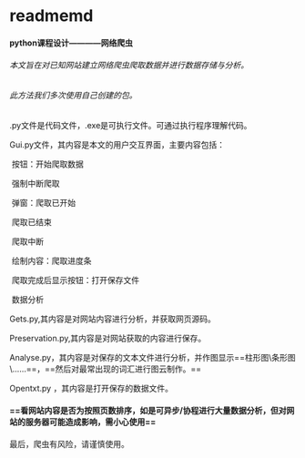 # readmemd

#### python课程设计————网络爬虫

###### 本文旨在对已知网站建立网络爬虫爬取数据并进行数据存储与分析。

###### 此方法我们多次使用自己创建的包。

.py文件是代码文件，.exe是可执行文件。可通过执行程序理解代码。



Gui.py文件，其内容是本文的用户交互界面，主要内容包括： 

​						按钮：开始爬取数据

​									强制中断爬取

​						弹窗：爬取已开始

​									爬取已结束

​									爬取中断

​						绘制内容：爬取进度条

​						爬取完成后显示按钮：打开保存文件

​																数据分析



Gets.py,其内容是对网站内容进行分析，并获取网页源码。



Preservation.py,其内容是对网站获取的内容进行保存。



Analyse.py，其内容是对保存的文本文件进行分析，并作图显示==柱形图\条形图\……==，==然后对最常出现的词汇进行图云制作。==



Opentxt.py ，其内容是打开保存的数据文件。



#### ==看网站内容是否为按照页数排序，如是可异步/协程进行大量数据分析，但对网站的服务器可能造成影响，需小心使用==

最后，爬虫有风险，请谨慎使用。